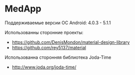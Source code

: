 # MedApp

Поддерживаемые версии ОС Android: 4.0.3 - 5.1.1

Использованны сторонние проекты:
- https://github.com/DenisMondon/material-design-library
- https://github.com/rey5137/material

Использованна сторонняя библиотека Joda-Time
- http://www.joda.org/joda-time/

